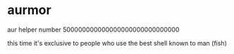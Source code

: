 # aurmor
aur helper number 500000000000000000000000000000

this time it's exclusive to people who use the best shell known to man (fish)
